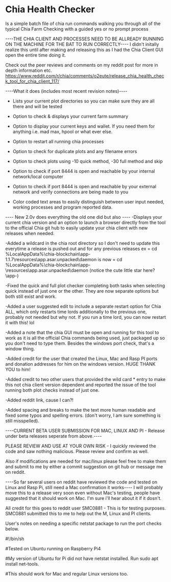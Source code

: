 # Chia Health Checker
Is a simple batch file of chia run commands walking you through all of the typical Chia Farm Checking with a guided yes or no prompt process

----THE CHIA CLIENT AND PROCESSES NEED TO BE ALLREADY RUNNING ON THE MACHINE FOR THE BAT TO RUN CORRECTLY----
I didn't initally realize this until after making and releasing this as I had the Chia Client GUI open the entire time doing it.

Check out the peer reviews and comments on my reddit post for more in depth information etc.
https://www.reddit.com/r/chia/comments/o2eute/release_chia_health_check_tool_for_chia_client_117/

----What it does (includes most recent revision notes)----

- Lists your current plot directories so you can make sure they are all there and will be tested

- Option to check & displays your current farm summary

- Option to display your current keys and wallet. If you need them for anything i.e. mad max, hpool or what ever else.

- Option to restart all running chia processes

- Option to check for duplicate plots and any filename errors

- Option to check plots using -10 quick method, -30 full method and skip

- Option to check if port 8444 is open and reachable by your internal network/local computer

- Option to check if port 8444 is open and reachable by your external network and verify connections are being made to you

- Color coded text areas to easily distinguish between user input needed, working processes and program reported data.

---- New 2.0v does everything the old one did but also ----
-Displays your current chia version and an option to launch a browser directly from the tool to the official Chia git hub to easily update your chia client with new releases when needed.

-Added a wildcard in the chia root directory so I don't need to update this everytime a release is pushed out and for any previous releases
ex = cd %LocalAppData%\chia-blockchain\app-1.1.7\resources\app.asar.unpacked\daemon
is now = cd %LocalAppData%\chia-blockchain\app-\resources\app.asar.unpacked\daemon
(notice the cute little star here? \app-)

-Fixed the quick and full plot checker completing both tasks when selecting quick instead of just one or the other. They are now separate options but both still exist and work.

-Added a user suggested edit to include a separate restart option for Chia ALL, which only restarts time lords additionally to the previous one, probably not needed but why not. If you run a time lord, you can now restart it with this! lol

-Added a note that the chia GUI must be open and running for this tool to work as it is all the official Chia commands being used, just packaged up so you don't need to type them. Besides the windows port check, that's a window thing.

-Added credit for the user that created the Linux, Mac and Rasp PI ports and donation addresses for him on the windows version. HUGE THANK YOU to him!

-Added credit to two other users that provided the wild card * entry to make this not chia client version dependent and reported the issue of the tool running both plot checks instead of just one.

-Added reddit link, cause I can?!

-Added spacing and breaks to make the text more human readable and fixed some typos and spelling errors. (don't worry, I am sure something is still misspelled).

----CURRENT BETA USER SUBMISSION FOR MAC, LINUX AND PI - Release under beta releases seperate from above.----

PLEASE REVIEW AND USE AT YOUR OWN RISK - I quickly reviewed the code and saw nothing malicious. Please review and confirm as well.

Also if modifications are needed for mac/linux please feel free to make them and submit to me by either a commit suggestion on git hub or message me on reddit.

----So far several users on reddit have reviewed the code and tested on Linux and Rasp Pi, still need a Mac confirmation it works----
I will probably move this to a release very soon even without Mac's testing, people have suggested that it should work on Mac. I'm sure i'll hear about it if it dosn't.

All credit for this goes to reddit user SMC0881 - This is for testing purposes. SMC0881 submitted this to me to help out the M, Linux and PI clients.

User's notes on needing a specific netstat package to run the port checks below.

#!/bin/sh

#Tested on Ubuntu running on Raspberry Pi4

#My version of Ubuntu for Pi did not have netstat installed. Run sudo apt install net-tools.

#This should work for Mac and regular Linux versions too.
